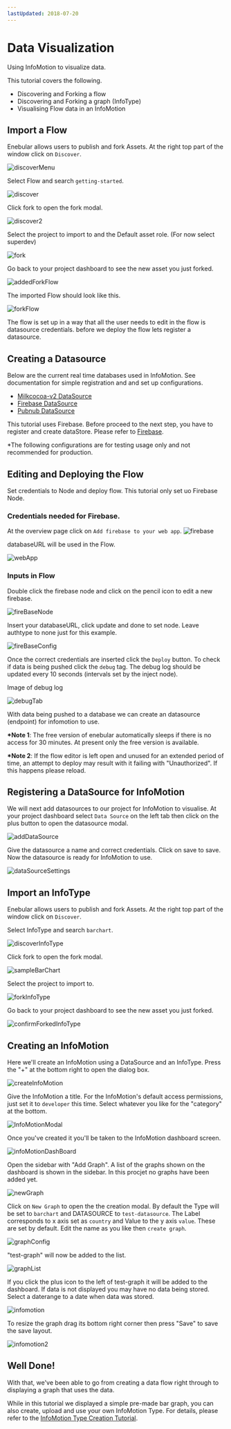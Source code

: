```yaml
---
lastUpdated: 2018-07-20
---
```


# Data Visualization

Using InfoMotion to visualize data.

This tutorial covers the following.

- Discovering and Forking a flow
- Discovering and Forking a graph (InfoType)
- Visualising Flow data in an InfoMotion

## Import a Flow

Enebular allows users to publish and fork Assets. At the right top part of the window click on `Discover`.

![discoverMenu](./../../img/GetStarted/DataVisualization-discoverMenu.png)

Select Flow and search `getting-started`.

![discover](./../../img/GetStarted/DataVisualization-discover.png)

Click fork to open the fork modal.

![discover2](./../../img/GetStarted/DataVisualization-discover2.png)

Select the project to import to and the Default asset role. (For now select superdev)

![fork](./../../img/GetStarted/DataVisualization-fork.png)

Go back to your project dashboard to see the new asset you just forked.

![addedForkFlow](./../../img/GetStarted/DataVisualization-addedForkFlow.png)

The imported Flow should look like this.

![forkFlow](./../../img/GetStarted/DataVisualization-forkFlow.png)

The flow is set up in a way that all the user needs to
edit in the flow is datasource credentials. before we deploy the flow lets register a datasource.

## Creating a Datasource

Below are the current real time databases used in InfoMotion.
See documentation for simple registration and and set up configurations.

- [Milkcocoa-v2 DataSource](./../InfoMotion/DataSource/Milkcocoa/CreateDataSource.md)
- [Firebase DataSource](./../InfoMotion/DataSource/Firebase/CreateDataSource.md)
- [Pubnub DataSource](./../InfoMotion/DataSource/Pubnub/CreateDataSource.md)

This tutorial uses Firebase.
Before proceed to the next step, you have to register and create dataStore. Please refer to [Firebase](./../InfoMotion/DataSource/Firebase/Setup.md).

\*The following configurations are for testing usage only and not recommended for production.

## Editing and Deploying the Flow

Set credentials to Node and deploy flow.
This tutorial only set uo Firebase Node.

### Credentials needed for Firebase.

At the overview page click on `Add firebase to your web app`.
![firebase](./../../img/GetStarted/DataVisualization-fireBase-en.png)

databaseURL will be used in the Flow.

![webApp](./../../img/GetStarted/DataVisualization-webApp-en.png)

### Inputs in Flow

Double click the firebase node and click on the pencil icon to edit a new firebase.

![fireBaseNode](./../../img/GetStarted/DataVisualization-fireBaseNode.png)

Insert your databaseURL, click update and done to set node.
Leave authtype to none just for this example.

![fireBaseConfig](./../../img/GetStarted/DataVisualization-fireBaseConfig.png)

Once the correct credentials are inserted click the `Deploy` button. To check if data is being pushed click the `debug` tag.
The debug log should be updated every 10 seconds (intervals set by the inject node).

Image of debug log

![debugTab](./../../img/GetStarted/DataVisualization-debugTab.png)

With data being pushed to a database we can create an datasource (endpoint) for infomotion to use.

**\*Note 1**: The free version of enebular automatically sleeps if there is no access for 30 minutes. At present only the free version is available.

**\*Note 2**: If the flow editor is left open and unused for an extended period of time, an attempt to deploy may result with it failing with "Unauthorized". If this happens please reload.

## Registering a DataSource for InfoMotion

We will next add datasources to our project for InfoMotion to visualise. At your project dashboard select `Data Source` on the left tab then click on the plus button to open the datasource modal.

![addDataSource](./../../img/GetStarted/DataVisualization-addDataSource.png)

Give the datasource a name and correct credentials.
Click on save to save. Now the datasource is ready for InfoMotion to use.

![dataSourceSettings](./../../img/GetStarted/DataVisualization-dataSourceSettings.png)

## Import an InfoType

Enebular allows users to publish and fork Assets. At the right top part of the window click on `Discover`.

Select InfoType and search `barchart`.

![discoverInfoType](./../../img/GetStarted/DataVisualization-discoverInfoType.png)

Click fork to open the fork modal.

![sampleBarChart](./../../img/GetStarted/DataVisualization-sampleBarChart.png)

Select the project to import to.

![forkInfoType](./../../img/GetStarted/DataVisualization-forkInfoType.png)

Go back to your project dashboard to see the new asset you just forked.

![confirmForkedInfoType](./../../img/GetStarted/DataVisualization-confirmForkedInfoType.png)

## Creating an InfoMotion

Here we'll create an InfoMotion using a DataSource and an InfoType. Press the "+" at the bottom right to open the dialog box.

![createInfoMotion](./../../img/GetStarted/DataVisualization-createInfoMotion.png)

Give the InfoMotion a title. For the InfoMotion's default access permissions, just set it to `developer` this time. Select whatever you like for the "category" at the bottom.

![InfoMotionModal](./../../img/GetStarted/DataVisualization-InfoMotionModal.png)

Once you've created it you'll be taken to the InfoMotion dashboard screen.

![infoMotionDashBoard](./../../img/GetStarted/DataVisualization-InfoMotionDashBoard.png)

Open the sidebar with "Add Graph". A list of the graphs shown on the dashboard is shown in the sidebar. In this procjet no graphs have been added yet.

![newGraph](./../../img/GetStarted/DataVisualization-newGraph.png)

Click on `New Graph` to open the the creation modal.
By default the Type will be set to `barchart` and DATASOURCE to `test-datasource`.
The Label corresponds to x axis set as `country` and Value to the y axis `value`. These are set by default.
Edit the name as you like then `create graph`.

![graphConfig](./../../img/GetStarted/DataVisualization-graphConfig.png)

"test-graph" will now be added to the list.

![graphList](./../../img/GetStarted/DataVisualization-graphList.png)

If you click the plus icon to the left of test-graph it will be added to the dashboard. If data is not displayed you may have no data being stored. Select a daterange to a date when data was stored.

![infomotion](./../../img/GetStarted/DataVisualization-infomotion.png)

To resize the graph drag its bottom right corner then press "Save" to save the save layout.

![infomotion2](./../../img/GetStarted/DataVisualization-infomotion2.png)

## Well Done!

With that, we've been able to go from creating a data flow right through to displaying a graph that uses the data.

While in this tutorial we displayed a simple pre-made bar graph, you can also create, upload and use your own InfoMotion Type. For details, please refer to the [InfoMotion Type Creation Tutorial](./../InfoMotion/InfoMotionTool.md).
